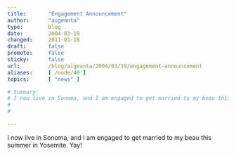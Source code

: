 ```yaml
---
title:       "Engagement Announcement"
author:      "aigeanta"
type:        blog
date:        2004-03-19
changed:     2011-03-18
draft:       false
promote:     false
sticky:      false
url:         /blog/aigeanta/2004/03/19/engagement-announcement
aliases:     [ /node/40 ]
topics:      [ "news" ]

# Summary:
# I now live in Sonoma, and I am engaged to get married to my beau this summer in Yosemite. Yay!
# 
# 

---
```

I now live in Sonoma, and I am engaged to get married to my beau this summer in Yosemite. Yay!



